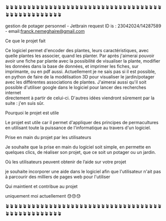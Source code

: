 🪴🪴🪴🪴🪴🪴🪴🪴🪴🪴🪴🪴🪴🪴🪴🪴🪴🪴🪴🪴🪴🪴🪴🪴🪴🪴🪴🪴🪴🪴🪴🪴🪴🪴🪴🪴🪴🪴🪴🪴🪴🪴🪴🪴🪴🪴🪴🪴🪴

gestion de potager personnel - Jetbrain request ID is :  23042024/14287589 - email:franck.nemeghaire@gmail.com

Ce que le projet fait


Ce logiciel permet d'encoder des plantes, leurs caractéristiques, avec quelle plantes les associer, quand les planter.
Par après j'aimerai pouvoir avoir une fiche par plante avec la possibilité de visualiser la plante, modifier les données
dans la base de données, et imprimer les fiches, sur imprimante, ou en pdf aussi.  Actuellement je ne sais pas si il est
possible, en python de faire de la modélisation 3D pour visualiser le jardin/potager avec les différentes associations
de plantes.  J'aimerai aussi qu'il soit possible d'utiliser google dans le logiciel pour lancer des recherches internet  
directement à partir de celui-ci.  D'autres idées viendront sûrement par la suite : j'en suis sûr.

Pourquoi le projet est utile


Le projet est utile car il permet d'appliquer des principes de permacultures en utilisant toute la puissance de 
l'informatique au travers d'un logiciel.

Prise en main du projet par les utilisateurs


Je souhaite que la prise en main du logiciel soit simple, en permette en quelques clics, de réaliser son projet, que ce
soit un potager ou un jardin.

Où les utilisateurs peuvent obtenir de l’aide sur votre projet


je souhaite incorporer une aide dans le logiciel afin que l'utilisateur n'ait pas à parcourir des milliers de pages web
pour l'utiliser


Qui maintient et contribue au projet

uniquement moi actuellement 😓😓😓


🪴🪴🪴🪴🪴🪴🪴🪴🪴🪴🪴🪴🪴🪴🪴🪴🪴🪴🪴🪴🪴🪴🪴🪴🪴🪴🪴🪴🪴🪴🪴🪴🪴🪴🪴🪴🪴🪴🪴🪴🪴🪴🪴🪴🪴🪴🪴🪴🪴
